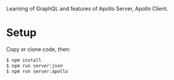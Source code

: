 Learning of GraphQL and features of Apollo Server, Apollo Client.

# Setup

Copy or clone code, then:
```bash
$ npm install
$ npm run server:json
$ npm run server:apollo
```